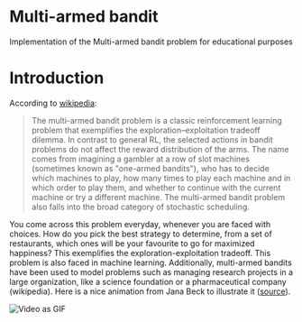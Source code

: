 # Multi-armed bandit 
Implementation of the Multi-armed bandit problem for educational purposes

# Introduction

According to [wikipedia](https://en.wikipedia.org/wiki/Multi-armed_bandit): 

> The multi-armed bandit problem is a classic reinforcement learning problem that exemplifies the exploration–exploitation tradeoff dilemma. In contrast to general RL, the selected actions in bandit problems do not affect the reward distribution of the arms. The name comes from imagining a gambler at a row of slot machines (sometimes known as "one-armed bandits"), who has to decide which machines to play, how many times to play each machine and in which order to play them, and whether to continue with the current machine or try a different machine. The multi-armed bandit problem also falls into the broad category of stochastic scheduling.

You come across this problem everyday, whenever you are faced with choices. How do you pick the best strategy to determine, from a set of restaurants, which ones will be your favourite to go for maximized happiness? This exemplifies the exploration-exploitation tradeoff. This problem is also faced in machine learning. Additionally, multi-armed bandits have been used to model problems such as managing research projects in a large organization, like a science foundation or a pharmaceutical company (wikipedia). Here is a nice animation from Jana Beck to illustrate it ([source](https://multithreaded.stitchfix.com/blog/2020/08/05/bandits/)). 

![Video as GIF](assets/multi_armed_bandit.gif)
